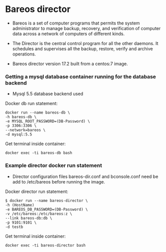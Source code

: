 # Bareos director

- Bareos is a set of computer programs that permits the system administrator to manage backup, recovery, and verification of computer data across a network of computers of different kinds. 

- The Director is the central control program for all the other daemons. It schedules and supervises all the backup, restore, verify and archive operations.

- Bareos director version 17.2 built from a centos:7 image.

### Getting a mysql database container running for the database backend
 
- Mysql 5.5 database backend used

Docker db run statement:

```
docker run --name bareos-db \
-h bareos-db \
-e MYSQL_ROOT_PASSWORD=(DB-Password) \
-p 3306:3306 \
--network=bareos \
-d mysql:5.5 
```
Get terminal inside container:
```
docker exec -ti bareos-db bash
```

### Example director docker run statement

- Director configuration files bareos-dir.conf and bconsole.conf need be add to /etc/bareos before running the image.

Docker director run statement:
```
$ docker run --name bareos-director \
-h (HostName)
-e BAREOS_DB_PASSWORD=(DB-Password) \
-v /etc/bareos:/etc/bareos:z \
--link bareos-db:db \
-p 9101:9101 \
-d testb
```
Get terminal inside container:
```
docker exec -ti bareos-director bash
```

